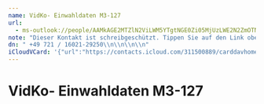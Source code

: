 ```yaml
---
name: VidKo- Einwahldaten M3-127
url:
  - ms-outlook://people/AAMkAGE2MTZlN2ViLWM5YTgtNGE0Zi05MjUzLWE2N2ZmOTNiNzU1NwBGAAAAAAATi9mlcaWmRrOUSDPipn7pBwDaKeY3E0WlQqDBzbWTDvYeAAAAqKThAADHJuMw62o-TK0TKb6l_TD0AAAC2g-AAAA=?accountKey=8f7e2b1612c1987325fb966238129f30&accountExportedAt=559252279.911066
note: "Dieser Kontakt ist schreibgeschützt. Tippen Sie auf den Link oben\\, umihn in Outlook zu bearbeiten.\\n\\nIntern: 29250\\n\\nExtern IP: 29250@video.enbw.com<mailto:29250@video.enbw.com> oder 195.35.74.126##29250\\n\\nExtern IS"
dn: " +49 721 / 16021-29250\\n\\n\\n\\n"
iCloudVCard: '{"url":"https://contacts.icloud.com/311500889/carddavhome/card/BF35E094-2DDF-4E02-BFF9-76B9C643F1DC.vcf","etag":"\"kmfhb1ah\"","data":"BEGIN:VCARD\r\nVERSION:3.0\r\nFN:\r\nN:M3-127;VidKo-;Einwahldaten;;\r\nUID:B54FC4AF-CA04-4B08-9D6F-BB32986644DA\r\nitem1.X-ABLABEL:Outlook\r\nPRODID:-//Apple Inc.//iOS 11.4.1//EN\r\nREV:2025-04-03T22:16:26Z\r\nURL:ms-outlook://people/AAMkAGE2MTZlN2ViLWM5YTgtNGE0Zi05MjUzLWE2N2ZmOTNiNzU\r\n 1NwBGAAAAAAATi9mlcaWmRrOUSDPipn7pBwDaKeY3E0WlQqDBzbWTDvYeAAAAqKThAADHJuMw62\r\n o-TK0TKb6l_TD0AAAC2g-AAAA=?accountKey=8f7e2b1612c1987325fb966238129f30&acco\r\n untExportedAt=559252279.911066\r\nORG:;\r\nNOTE:Dieser Kontakt ist schreibgeschützt. Tippen Sie auf den Link oben\\, um\r\n ihn in Outlook zu bearbeiten.\\n\\nIntern: 29250\\n\\nExtern IP: 29250@video.en\r\n bw.com<mailto:29250@video.enbw.com> oder 195.35.74.126##29250\\n\\nExtern IS\r\nDN: +49 721 / 16021-29250\\n\\n\\n\\n\r\nDN: +49 721 / 16021-29250\\n\\n\\n\\n\r\nDN: +49 721 / 16021-29250\\n\\n\\n\\n\r\nEND:VCARD"}'
---
```

# VidKo- Einwahldaten M3-127